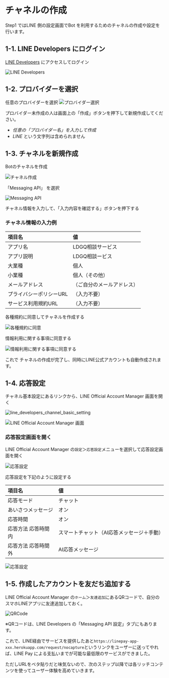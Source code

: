 
# チャネルの作成

Step1 ではLINE 側の設定画面でBot を利用するためのチャネルの作成や設定を行います。


## 1-1. LINE Developers にログイン

[LINE Developers](https://developers.line.biz/ja/) にアクセスしてログイン

![LINE Developers](https://raw.githubusercontent.com/maztak/katacoda-scenarios/master/create-line-official-account/images/LINEDevelopers.png)


## 1-2. プロバイダーを選択

任意のプロバイダーを選択
![プロバイダー選択](https://raw.githubusercontent.com/maztak/katacoda-scenarios/master/create-line-official-account/images/ProviderList.png)


プロバイダー未作成の人は画面上の「作成」ボタンを押下して新規作成してください。

- *任意の「プロバイダー名」を入力して作成*
- *LINE* という文字列は含められません


## 1-3. チャネルを新規作成

Botのチャネルを作成

![チャネル作成](https://raw.githubusercontent.com/maztak/katacoda-scenarios/master/create-line-official-account/images/NewChannel.png)

「Messaging API」 を選択

![Messaging API](https://raw.githubusercontent.com/maztak/katacoda-scenarios/master/create-line-official-account/images/SelectMessagingAPI.png)

チャネル情報を入力して、「入力内容を確認する」ボタンを押下する

### チャネル情報の入力例

|  項目名  |  値  |
| :-- | :-- |
|  アプリ名  |  LDGQ相談サービス  |
|  アプリ説明  |  LDGQ相談ービス  |
|  大業種  |  個人  |
|  小業種  |  個人（その他）  |
|  メールアドレス  |  （ご自分のメールアドレス）  |
|  プライバシーポリシーURL  |  （入力不要）  |
|  サービス利用規約URL  |  （入力不要）  |


各種規約に同意してチャネルを作成する

![各種規約に同意](https://raw.githubusercontent.com/maztak/katacoda-scenarios/master/create-line-official-account/images/AgreeTerms.png)

情報利用に関する事項に同意する

![情報利用に関する事項に同意する](https://raw.githubusercontent.com/maztak/katacoda-scenarios/master/create-line-official-account/images/AgreeTerms02.png)

これで チャネルの作成が完了し、同時にLINE公式アカウントも自動作成されます。

## 1-4. 応答設定

チャネル基本設定にあるリンクから、LINE Official Account Manager 画面を開く

![line_developers_channel_basic_setting](line_developers_channel_basic_setting.png)

![LINE Official Account Manager 画面](https://raw.githubusercontent.com/maztak/katacoda-scenarios/master/create-line-official-account/images/MessageSetting01.png)

### 応答設定画面を開く

LINE Official Account Manager の`設定`＞`応答設定`メニューを選択して応答設定画面を開く

![応答設定](https://raw.githubusercontent.com/maztak/katacoda-scenarios/master/create-line-official-account/images/MessageSetting02.png)

応答設定を下記のように設定する

|  項目名  |  値  |
| :-- | :-- |
|  応答モード  |  チャット  |
|  あいさつメッセージ  |  オン  |
|  応答時間  |  オン  |
|  応答方法 応答時間内  |  スマートチャット（AI応答メッセージ＋手動）  |
|  応答方法 応答時間外  |  AI応答メッセージ  |

![応答設定](https://raw.githubusercontent.com/maztak/katacoda-scenarios/master/create-line-official-account/images/line_official_account_manager_response_setting.png)


## 1-5. 作成したアカウントを友だち追加する

LINE Official Account Manager の`ホーム`＞`友達追加`にあるQRコードで、自分のスマホLINEアプリに友達追加しておく。

![QRCode](https://raw.githubusercontent.com/maztak/katacoda-scenarios/master/create-line-official-account/images/line_official_account_manager_add_friend.png)

※QRコードは、LINE Developers の「Messaging API 設定」タブにもあります。

これで、LINE経由でサービスを提供したあと`https://linepay-app-xxx.herokuapp.com/request/nocapture`というリンクをユーザーに送ってやれば、LINE Pay による支払いまでが可能な最低限のサービスができました。

ただしURLをベタ貼りだと味気ないので、次のステップ以降では各リッチコンテンツを使ってユーザー体験を高めていきます。